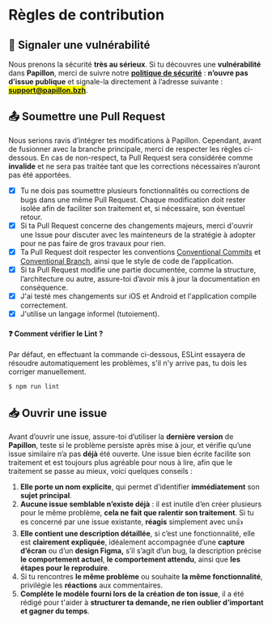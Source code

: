 # Règles de contribution

## 🔐 Signaler une vulnérabilité

Nous prenons la sécurité **très au sérieux**. Si tu découvres une **vulnérabilité** dans **Papillon**, merci de suivre notre [**politique de sécurité**](https://github.com/PapillonApp/Papillon/.github/blob/main/SECURITY.md) : **n’ouvre pas d’issue publique** et signale-la directement à l’adresse suivante : <mark style="color:$danger;">**support@papillon.bzh**</mark>.

## 📤 Soumettre une Pull Request

Nous serions ravis d’intégrer tes modifications à Papillon. Cependant, avant de fusionner avec la branche principale, merci de respecter les règles ci-dessous. En cas de non-respect, ta Pull Request sera considérée comme **invalide** et ne sera pas traitée tant que les corrections nécessaires n’auront pas été apportées.

* [x] Tu ne dois pas soumettre plusieurs fonctionnalités ou corrections de bugs dans une même Pull Request. Chaque modification doit rester isolée afin de faciliter son traitement et, si nécessaire, son éventuel retour.
* [x] Si ta Pull Request concerne des changements majeurs, merci d'ouvrir une Issue pour discuter avec les mainteneurs de la stratégie à adopter pour ne pas faire de gros travaux pour rien.
* [x] Ta Pull Request doit respecter les conventions [Conventional Commits](https://www.conventionalcommits.org/en/v1.0.0/) et [Conventional Branch](https://conventional-branch.github.io/), ainsi que le style de code de l’application.
* [x] Si ta Pull Request modifie une partie documentée, comme la structure, l’architecture ou autre, assure-toi d’avoir mis à jour la documentation en conséquence.
* [x] J'ai testé mes changements sur iOS et Android et l'application compile correctement.
* [x] J'utilise un langage informel (tutoiement).

#### ❓ Comment vérifier le Lint ?

Par défaut, en effectuant la commande ci-dessous, ESLint essayera de résoudre automatiquement les problèmes, s'il n'y arrive pas, tu dois les corriger manuellement.

```bash
$ npm run lint
```

## 📥 Ouvrir une issue

Avant d’ouvrir une issue, assure-toi d’utiliser la **dernière version** de **Papillon**, teste si le problème persiste après mise à jour, et vérifie qu’une issue similaire n’a pas **déjà** été ouverte. Une issue bien écrite facilite son traitement et est toujours plus agréable pour nous à lire, afin que le traitement se passe au mieux, voici quelques conseils :

1. **Elle porte un nom explicite**, qui permet d’identifier **immédiatement** son **sujet principal**.
2. **Aucune issue semblable n’existe déjà** : il est inutile d’en créer plusieurs pour le même problème, **cela ne fait que ralentir son traitement**. Si tu es concerné par une issue existante, **réagis** simplement avec un👍
3. **Elle contient une description détaillée**, si c’est une fonctionnalité, elle est **clairement expliquée**, idéalement accompagnée d’une **capture d’écran** ou d’un **design Figma,** s’il s’agit d’un bug, la description précise **le comportement actuel**, **le comportement attendu**, ainsi que **les étapes pour le reproduire**.
4. Si tu rencontres **le même problème** ou souhaite **la même fonctionnalité**, privilégie les **réactions** aux commentaires.
5. **Compléte le modèle fourni lors de la création de ton issue**, il a été rédigé pour t'aider à **structurer ta demande, ne rien oublier d’important et gagner du temps**.